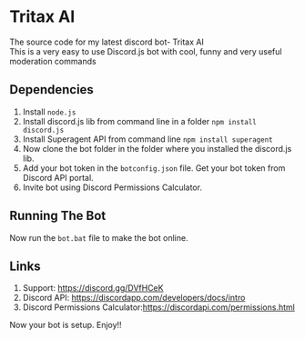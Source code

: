 # Tritax AI
The source code for my latest discord bot- Tritax AI <br>
This is a very easy to use Discord.js bot with cool, funny and very useful moderation commands
## Dependencies
1. Install ```node.js```
2. Install discord.js lib from command line in a folder ```npm install discord.js```
3. Install Superagent API from command line ```npm install superagent```
4. Now clone the bot folder in the folder where you installed the discord.js lib.
5. Add your bot token in the ```botconfig.json``` file. Get your bot token from Discord API portal.
6. Invite bot using Discord Permissions Calculator.

## Running The Bot
Now run the ```bot.bat``` file to make the bot online.

## Links
1. Support: https://discord.gg/DVfHCeK
2. Discord API: https://discordapp.com/developers/docs/intro
3. Discord Permissions Calculator:https://discordapi.com/permissions.html

Now your bot is setup. Enjoy!!
